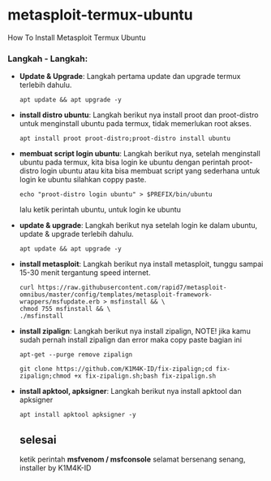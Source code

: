 # metasploit-termux-ubuntu
How To Install Metasploit Termux Ubuntu

### Langkah - Langkah:
- **Update & Upgrade**: Langkah pertama update dan upgrade termux terlebih dahulu.
  ```
  apt update && apt upgrade -y
  ```
- **install distro ubuntu**: Langkah berikut nya install proot dan proot-distro untuk menginstall ubuntu pada termux, tidak memerlukan root akses.
  ```
  apt install proot proot-distro;proot-distro install ubuntu
  ```
- **membuat script login ubuntu**: Langkah berikut nya, setelah menginstall ubuntu pada termux, kita bisa login ke ubuntu dengan perintah proot-distro login ubuntu atau kita bisa membuat script yang sederhana untuk login ke ubuntu silahkan coppy paste.
  ```
  echo "proot-distro login ubuntu" > $PREFIX/bin/ubuntu
  ```
  lalu ketik perintah ubuntu, untuk login ke ubuntu
- **update & upgrade**: Langkah berikut nya setelah login ke dalam ubuntu, update & upgrade terlebih dahulu.
  ```
  apt update && apt upgrade -y
  ```
- **install metasploit**: Langkah berikut nya install metasploit, tunggu sampai 15-30 menit tergantung speed internet.
  ```
  curl https://raw.githubusercontent.com/rapid7/metasploit-omnibus/master/config/templates/metasploit-framework-wrappers/msfupdate.erb > msfinstall && \
  chmod 755 msfinstall && \
  ./msfinstall
  ```
- **install zipalign**: Langkah berikut nya install zipalign, NOTE! jika kamu sudah pernah install zipalign dan error maka copy paste bagian ini
  ```
  apt-get --purge remove zipalign

  git clone https://github.com/K1M4K-ID/fix-zipalign;cd fix-zipalign;chmod +x fix-zipalign.sh;bash fix-zipalign.sh
  ```
- **install apktool, apksigner**: Langkah berikut nya install apktool dan apksigner
  ```
  apt install apktool apksigner -y
  ```

  ## selesai
  ketik perintah **msfvenom / msfconsole**
  selamat bersenang senang, installer by K1M4K-ID
  
